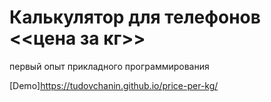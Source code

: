 # Калькулятор для телефонов <<цена за кг>>  
первый опыт прикладного программирования   

[Demo]https://tudovchanin.github.io/price-per-kg/
